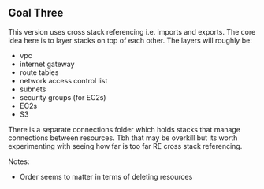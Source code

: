 ## Goal Three

This version uses cross stack referencing i.e. imports and exports. The
core idea here is to layer stacks on top of each other. The layers will roughly be:
- vpc
- internet gateway
- route tables
- network access control list
- subnets
- security groups (for EC2s)
- EC2s
- S3

There is a separate connections folder which holds stacks that manage
connections between resources. Tbh that may be overkill but its worth
experimenting with seeing how far is too far RE cross stack referencing.


Notes:
- Order seems to matter in terms of deleting resources
